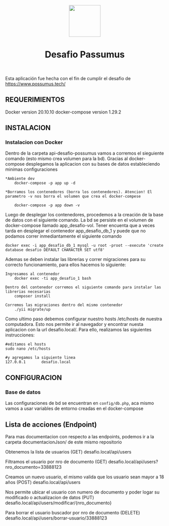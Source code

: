 <p align="center">
    <a href="https://github.com/yiisoft" target="_blank">
        <img src="https://avatars0.githubusercontent.com/u/993323" height="100px">
    </a>
    <h1 align="center">Desafio Passumus</h1>
    <br>
</p>

Esta aplicación fue hecha con el fin de cumplir el desafio de https://www.possumus.tech/


REQUERIMIENTOS
------------

Docker version 20.10.10
docker-compose version 1.29.2



INSTALACION
------------

### Instalacion con Docker

Dentro de la carpeta api-desafio-possumus vamos a corremos el sieguiente comando (esto mismo crea volumen para la bd). Gracias al docker-compose desplegamos la aplicacion con su bases de datos estableciendo minimas configuraciones
		
	*Ambiente dev
		docker-compose -p app up -d 

	*Borramos los contenedores (borra los contenedores). Atencion! El parametro -v nos borra el volumen que crea el docker-compese

		docker-compose -p app down -v

Luego de desplegar los contenedores, procedemos a la creación de la base de datos con el siguiente comando. La bd se persiste en el volumen de docker-compose llamado app_desafio-vol. Tener encuenta que a veces tarda en desplegar el contenedor app_desafio_db_1 y puede que no podamos correr inmediantamente el siguiente comando

    docker exec -i app_desafio_db_1 mysql -u root -proot --execute 'create database desafio DEFAULT CHARACTER SET utf8'

Ademas se deben instalar las librerias y correr migraciones para su correcto funcionamiento, para ellos hacemos lo siguiente:

    Ingresamos al contenedor
        docker exec -ti app_desafio_1 bash
    
    Dentro del contenedor corremos el siguiente comando para instalar las librerias necesarias
        composer install

    Corremos las migraciones dentro del mismo contenedor
        ./yii migrate/up

Como ultimo paso debemos configurar nuestro hosts /etc/hosts de nuestra computadora. Esto nos permite ir al navegador y encontrar nuesta aplicacion con la url desafio.local/. Para ello, realizamos las siguientes instrucciones:

    #editamos el hosts
    sudo nano /etc/hosts

    #y agregamos la siguiente linea
    127.0.0.1       desafio.local


    
CONFIGURACION
-------------

### Base de datos
Las configuraciones de bd se encuentran en `config/db.php`, aca mismo vamos a usar variables de entorno creadas en el docker-compose

    
Lista de acciones (Endpoint)
-------------

Para mas documentacion con respecto a las endpoints, podemos ir a la carpeta documentacionJson/ de este mismo repositorio

Obtenemos la lista de usuarios
    (GET) desafio.local/api/users 

Filtramos el usuario por nro de documento
    (GET) desafio.local/api/users?nro_documento=33888123

Creamos un nuevo usuario, el mismo valida que los usuario sean mayor a 18 años
    (POST) desafio.local/api/users 

Nos permite ubicar el usuario con numero de documento y poder logar su modificado o actualizacion de datos
    (PUT) desafio.local/api/users/modificar/{nro_documento} 

Para borrar el usuario buscador por nro de documento
    (DELETE) desafio.local/api/users/borrar-usuario/33888123